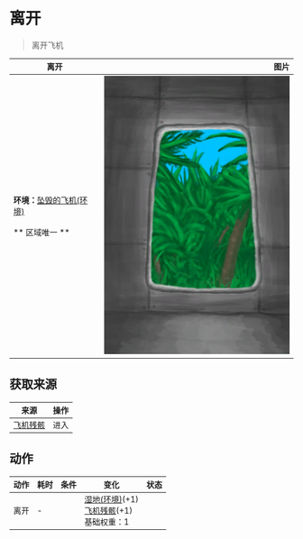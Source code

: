 # 离开  
> 离开飞机  
  
  离开  |   图片   
 ----  |  ----:   
 **环境：**[坠毁的飞机(环境)](Env_CrashedPlane.md)<br><br>** 区域唯一 **  |  ![](Sprite/PlaneExit.png)   
  
## 获取来源  
来源  |  操作  
----  |  ----  
[飞机残骸](PlaneCrashEntrance.md)  |  进入  
## 动作  
动作  |  耗时  |  条件  |  变化  |  状态  
----  |  ----  |  ----  |  ----  |  ----  
离开<br>  |  -  |    |  [湿地(环境)](Env_Wetlands.md)(+1)<br>[飞机残骸](PlaneCrashEntrance.md)(+1)<br>基础权重：1<br>  |    
